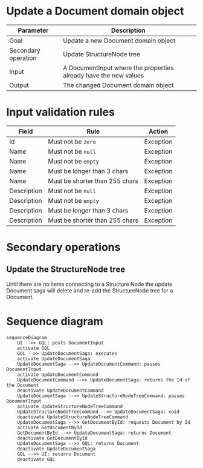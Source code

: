 # Update a Document domain object

| Parameter           | Description                                                      |
|---------------------|------------------------------------------------------------------|
| Goal                | Update a new Document domain object                              |
| Secondary operation | Update StructureNode tree                                        |
| Input               | A DocumentInput where the properties already have the new values |
| Output              | The changed Document domain object                               |

# Input validation rules

| Field       | Rule                           | Action    |
|-------------|--------------------------------|-----------|
| Id          | Must not be `zero`             | Exception |
| Name        | Must not be `null`             | Exception |
| Name        | Must not be `empty`            | Exception |
| Name        | Must be longer than 3 chars    | Exception |
| Name        | Must be shorter than 255 chars | Exception |
| Description | Must not be `null`             | Exception |
| Description | Must not be `empty`            | Exception |
| Description | Must be longer than 3 chars    | Exception |
| Description | Must be shorter than 255 chars | Exception |

# Secondary operations

## Update the StructureNode tree

Until there are no items connecting to a Structure Node the update Document saga will delete and 
re-add the StructureNode tree for a Document.

# Sequence diagram

```mermaid
sequenceDiagram
    UI -->> GQL: posts DocumentInput
    activate GQL
    GQL -->> UpdateDocumentSaga: executes
    activate UpdateDocumentSaga
    UpdateDocumentSaga -->> UpdateDocumentCommand: passes DocumentInput
    activate UpdateDocumentCommand
    UpdateDocumentCommand -->> UpdateDocumentSaga: returns the Id of the Document
    deactivate UpdateDocumentCommand
    UpdateDocumentSaga -->> UpdateStructureNodeTreeCommand: passes DocumentInput
    activate UpdateStructureNodeTreeCommand
    UpdateStructureNodeTreeCommand -->> UpdateDocumentSaga: void
    deactivate UpdateStructureNodeTreeCommand
    UpdateDocumentSaga -->> GetDocumentById: requests Document by Id
    activate GetDocumentById
    GetDocumentById -->> UpdateDocumentSaga: returns Document
    deactivate GetDocumentById
    UpdateDocumentSaga -->> GQL: returns Document
    deactivate UpdateDocumentSaga
    GQL -->> UI: returns Document
    deactivate GQL
```